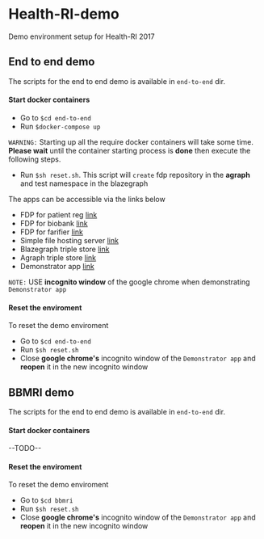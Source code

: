 # Health-RI-demo
Demo environment setup for Health-RI 2017

## End to end demo
The scripts for the end to end demo is available in ``end-to-end`` dir. 

#### Start docker containers
* Go to <code>$cd end-to-end</code> 
* Run <code>$docker-compose up</code>

``WARNING:`` Starting up all the require docker containers will take some time. __Please wait__ until the container starting process is __done__ then execute the following steps.

* Run <code>$sh reset.sh</code>. This script will ``create``  fdp repository in the __agraph__ and test namespace in the blazegraph


The apps can be accessible via the links below
* FDP for patient reg [link](http://localhost:8500/fdp)
* FDP for biobank [link](http://localhost:8501/fdp)
* FDP for farifier [link](http://localhost:8502/fdp)
* Simple file hosting server [link](http://localhost:8503)
* Blazegraph triple store [link](http://localhost:8080/blazegraph)
* Agraph triple store [link](http://localhost:10035)
* Demonstrator app [link](http://localhost:8505)

``NOTE:`` USE __incognito window__ of the google chrome when demonstrating ``Demonstrator app``    

#### Reset the enviroment
To reset the demo enviroment
* Go to <code>$cd end-to-end</code>
* Run <code>$sh reset.sh</code>
* Close __google chrome's__ incognito window of the ``Demonstrator app`` and __reopen__ it in the new  incognito window

## BBMRI demo
The scripts for the end to end demo is available in ``end-to-end`` dir. 

#### Start docker containers

--TODO--

#### Reset the enviroment
To reset the demo enviroment
* Go to <code>$cd bbmri</code>
* Run <code>$sh reset.sh</code>
* Close __google chrome's__ incognito window of the ``Demonstrator app`` and __reopen__ it in the new  incognito window
